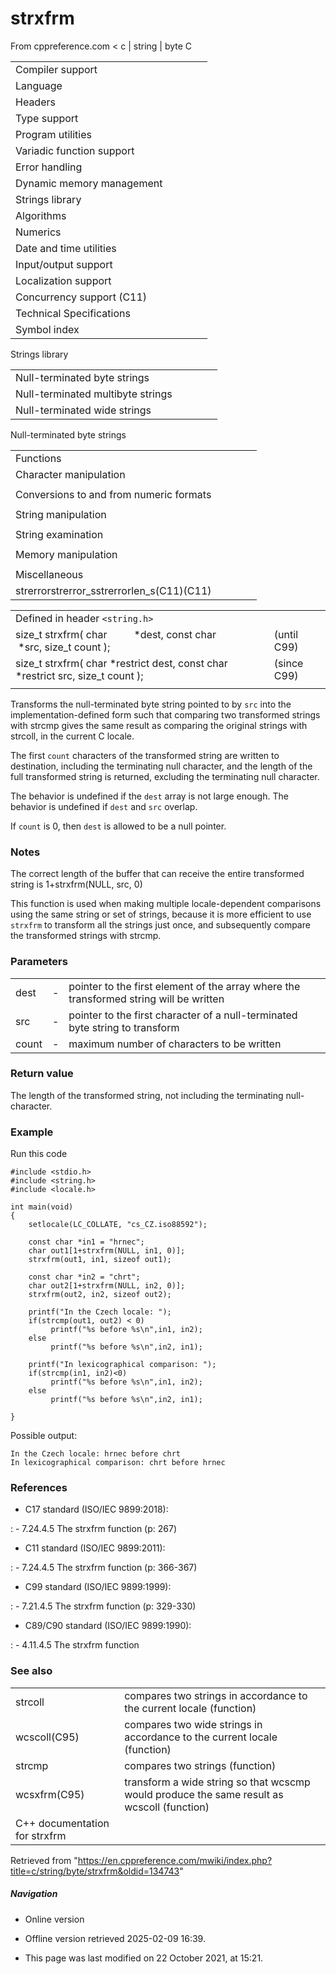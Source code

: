 # strxfrm

From cppreference.com
< c‎ | string‎ | byte
 C

|  |  |  |  |  |
| --- | --- | --- | --- | --- |
| Compiler support | | | | |
| Language | | | | |
| Headers | | | | |
| Type support | | | | |
| Program utilities | | | | |
| Variadic function support | | | | |
| Error handling | | | | |
| Dynamic memory management | | | | |
| Strings library | | | | |
| Algorithms | | | | |
| Numerics | | | | |
| Date and time utilities | | | | |
| Input/output support | | | | |
| Localization support | | | | |
| Concurrency support (C11) | | | | |
| Technical Specifications | | | | |
| Symbol index | | | | |

 Strings library

|  |  |  |  |  |
| --- | --- | --- | --- | --- |
| Null-terminated byte strings | | | | |
| Null-terminated multibyte strings | | | | |
| Null-terminated wide strings | | | | |

 Null-terminated byte strings

|  |  |  |  |  |
| --- | --- | --- | --- | --- |
| Functions | | | | |
| Character manipulation | | | | |
| |  |  |  |  |  | | --- | --- | --- | --- | --- | | isalnum | | | | | | isalpha | | | | | | islower | | | | | | isupper | | | | | | isdigit | | | | | | isxdigit | | | | | | isblank(C99) | | | | | | |  |  |  |  |  | | --- | --- | --- | --- | --- | | iscntrl | | | | | | isgraph | | | | | | isspace | | | | | | isprint | | | | | | ispunct | | | | | | tolower | | | | | | toupper | | | | | |
| Conversions to and from numeric formats | | | | |
| |  |  |  |  |  | | --- | --- | --- | --- | --- | | atoiatolatoll(C99) | | | | | | atof | | | | | | strtolstrtoll(C99) | | | | | | strtoulstrtoull(C99) | | | | | | |  |  |  |  |  | | --- | --- | --- | --- | --- | | strtoimaxstrtoumax(C99)(C99) | | | | | | strtofstrtodstrtold(C99)(C99) | | | | | | strfromfstrfromdstrfroml(C23)(C23)(C23) | | | | | |
| String manipulation | | | | |
| |  |  |  |  |  | | --- | --- | --- | --- | --- | | strcpystrcpy_s(C11) | | | | | | strncpystrncpy_s(C11) | | | | | | strcatstrcat_s(C11) | | | | | | |  |  |  |  |  | | --- | --- | --- | --- | --- | | strncatstrncat_s(C11) | | | | | | ****strxfrm**** | | | | | | strdup(C23) | | | | | | strndup(C23) | | | | | |  | | | | | |
| String examination | | | | |
| |  |  |  |  |  | | --- | --- | --- | --- | --- | | strlenstrnlen_s(C11) | | | | | | strcmp | | | | | | strncmp | | | | | | strcoll | | | | | | strchr | | | | | | strrchr | | | | | | |  |  |  |  |  | | --- | --- | --- | --- | --- | | strspn | | | | | | strcspn | | | | | | strpbrk | | | | | | strstr | | | | | | strtokstrtok_s(C11) | | | | | |  | | | | | |
| Memory manipulation | | | | |
| |  |  |  |  |  | | --- | --- | --- | --- | --- | | memchr | | | | | | memcmp | | | | | | memsetmemset_explicitmemset_s(C23)(C11) | | | | | | |  |  |  |  |  | | --- | --- | --- | --- | --- | | memcpymemcpy_s(C11) | | | | | | memmovememmove_s(C11) | | | | | | memccpy(C23) | | | | | |
| Miscellaneous | | | | |
| strerrorstrerror_sstrerrorlen_s(C11)(C11) | | | | |

|  |  |  |
| --- | --- | --- |
| Defined in header `<string.h>` |  |  |
| size_t strxfrm( char          \*dest, const char          \*src, size_t count ); |  | (until C99) |
| size_t strxfrm( char \*restrict dest, const char \*restrict src, size_t count ); |  | (since C99) |
|  |  |  |

Transforms the null-terminated byte string pointed to by `src` into the implementation-defined form such that comparing two transformed strings with strcmp gives the same result as comparing the original strings with strcoll, in the current C locale.

The first `count` characters of the transformed string are written to destination, including the terminating null character, and the length of the full transformed string is returned, excluding the terminating null character.

The behavior is undefined if the `dest` array is not large enough. The behavior is undefined if `dest` and `src` overlap.

If `count` is ​0​, then `dest` is allowed to be a null pointer.

### Notes

The correct length of the buffer that can receive the entire transformed string is 1+strxfrm(NULL, src, 0)

This function is used when making multiple locale-dependent comparisons using the same string or set of strings, because it is more efficient to use `strxfrm` to transform all the strings just once, and subsequently compare the transformed strings with strcmp.

### Parameters

|  |  |  |
| --- | --- | --- |
| dest | - | pointer to the first element of the array where the transformed string will be written |
| src | - | pointer to the first character of a null-terminated byte string to transform |
| count | - | maximum number of characters to be written |

### Return value

The length of the transformed string, not including the terminating null-character.

### Example

Run this code

```
#include <stdio.h>
#include <string.h>
#include <locale.h>
 
int main(void)
{
    setlocale(LC_COLLATE, "cs_CZ.iso88592");
 
    const char *in1 = "hrnec";
    char out1[1+strxfrm(NULL, in1, 0)];
    strxfrm(out1, in1, sizeof out1);
 
    const char *in2 = "chrt";
    char out2[1+strxfrm(NULL, in2, 0)];
    strxfrm(out2, in2, sizeof out2);
 
    printf("In the Czech locale: ");
    if(strcmp(out1, out2) < 0)
         printf("%s before %s\n",in1, in2);
    else
         printf("%s before %s\n",in2, in1);
 
    printf("In lexicographical comparison: ");
    if(strcmp(in1, in2)<0)
         printf("%s before %s\n",in1, in2);
    else
         printf("%s before %s\n",in2, in1);
 
}

```

Possible output:

```
In the Czech locale: hrnec before chrt
In lexicographical comparison: chrt before hrnec

```

### References

- C17 standard (ISO/IEC 9899:2018):

:   - 7.24.4.5 The strxfrm function (p: 267)

- C11 standard (ISO/IEC 9899:2011):

:   - 7.24.4.5 The strxfrm function (p: 366-367)

- C99 standard (ISO/IEC 9899:1999):

:   - 7.21.4.5 The strxfrm function (p: 329-330)

- C89/C90 standard (ISO/IEC 9899:1990):

:   - 4.11.4.5 The strxfrm function

### See also

|  |  |
| --- | --- |
| strcoll | compares two strings in accordance to the current locale   (function) |
| wcscoll(C95) | compares two wide strings in accordance to the current locale   (function) |
| strcmp | compares two strings   (function) |
| wcsxfrm(C95) | transform a wide string so that wcscmp would produce the same result as wcscoll   (function) |
| C++ documentation for strxfrm | |

Retrieved from "<https://en.cppreference.com/mwiki/index.php?title=c/string/byte/strxfrm&oldid=134743>"

##### Navigation

- Online version
- Offline version retrieved 2025-02-09 16:39.

- This page was last modified on 22 October 2021, at 15:21.
